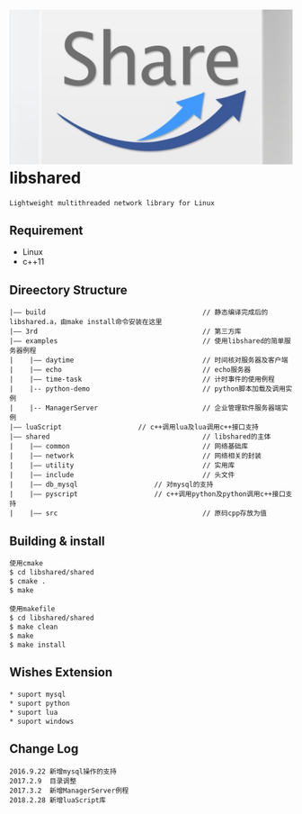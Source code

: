 ![](https://github.com/soymuchacho/GitImage/raw/master/share.gif)
libshared
==============
    Lightweight multithreaded network library for Linux
Requirement
-----------------
* Linux 
* c++11 

Direectory Structure
---------------------------------
    |—— build                                       // 静态编译完成后的libshared.a，由make install命令安装在这里
    |—— 3rd                                         // 第三方库
    |—— examples                                    // 使用libshared的简单服务器例程
    |    |—— daytime                                // 时间核对服务器及客户端
    |    |—— echo                                   // echo服务器
    |    |—— time-task                              // 计时事件的使用例程
    |    |-- python-demo                            // python脚本加载及调用实例
    |    |-- ManagerServer                          // 企业管理软件服务器端实例
    |—— luaScript					// c++调用lua及lua调用c++接口支持
    |—— shared                                      // libshared的主体
    |    |—— common                                 // 网络基础库
    |    |—— network                                // 网络相关的封装
    |    |—— utility                                // 实用库
    |    |—— include                                // 头文件
    |    |—— db_mysql					// 对mysql的支持
    |    |—— pyscript					// c++调用python及python调用c++接口支持
    |    |—— src                                    // 原码cpp存放为值

Building & install
----------------------------------
	使用cmake
    $ cd libshared/shared
    $ cmake . 
    $ make 

	使用makefile
    $ cd libshared/shared
    $ make clean 
    $ make 
    $ make install
 
Wishes Extension
------------------------------------
	* suport mysql
    * suport python 
    * suport lua 
    * suport windows

Change Log
----------------------------------

    2016.9.22 新增mysql操作的支持
    2017.2.9  目录调整
    2017.3.2  新增ManagerServer例程
	2018.2.28 新增luaScript库
